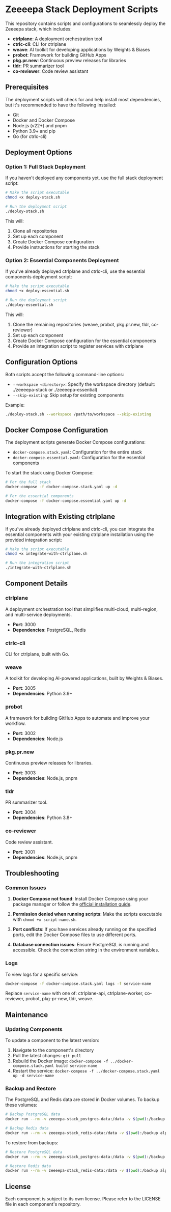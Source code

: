 # Zeeeepa Stack Deployment Scripts

This repository contains scripts and configurations to seamlessly deploy the Zeeeepa stack, which includes:

- **ctrlplane**: A deployment orchestration tool
- **ctrlc-cli**: CLI for ctrlplane
- **weave**: AI toolkit for developing applications by Weights & Biases
- **probot**: Framework for building GitHub Apps
- **pkg.pr.new**: Continuous preview releases for libraries
- **tldr**: PR summarizer tool
- **co-reviewer**: Code review assistant

## Prerequisites

The deployment scripts will check for and help install most dependencies, but it's recommended to have the following installed:

- Git
- Docker and Docker Compose
- Node.js (v22+) and pnpm
- Python 3.9+ and pip
- Go (for ctrlc-cli)

## Deployment Options

### Option 1: Full Stack Deployment

If you haven't deployed any components yet, use the full stack deployment script:

```bash
# Make the script executable
chmod +x deploy-stack.sh

# Run the deployment script
./deploy-stack.sh
```

This will:
1. Clone all repositories
2. Set up each component
3. Create Docker Compose configuration
4. Provide instructions for starting the stack

### Option 2: Essential Components Deployment

If you've already deployed ctrlplane and ctrlc-cli, use the essential components deployment script:

```bash
# Make the script executable
chmod +x deploy-essential.sh

# Run the deployment script
./deploy-essential.sh
```

This will:
1. Clone the remaining repositories (weave, probot, pkg.pr.new, tldr, co-reviewer)
2. Set up each component
3. Create Docker Compose configuration for the essential components
4. Provide an integration script to register services with ctrlplane

## Configuration Options

Both scripts accept the following command-line options:

- `--workspace <directory>`: Specify the workspace directory (default: ./zeeeepa-stack or ./zeeeepa-essential)
- `--skip-existing`: Skip setup for existing components

Example:
```bash
./deploy-stack.sh --workspace /path/to/workspace --skip-existing
```

## Docker Compose Configuration

The deployment scripts generate Docker Compose configurations:

- `docker-compose.stack.yaml`: Configuration for the entire stack
- `docker-compose.essential.yaml`: Configuration for the essential components

To start the stack using Docker Compose:

```bash
# For the full stack
docker-compose -f docker-compose.stack.yaml up -d

# For the essential components
docker-compose -f docker-compose.essential.yaml up -d
```

## Integration with Existing ctrlplane

If you've already deployed ctrlplane and ctrlc-cli, you can integrate the essential components with your existing ctrlplane installation using the provided integration script:

```bash
# Make the script executable
chmod +x integrate-with-ctrlplane.sh

# Run the integration script
./integrate-with-ctrlplane.sh
```

## Component Details

### ctrlplane

A deployment orchestration tool that simplifies multi-cloud, multi-region, and multi-service deployments.

- **Port**: 3000
- **Dependencies**: PostgreSQL, Redis

### ctrlc-cli

CLI for ctrlplane, built with Go.

### weave

A toolkit for developing AI-powered applications, built by Weights & Biases.

- **Port**: 3005
- **Dependencies**: Python 3.9+

### probot

A framework for building GitHub Apps to automate and improve your workflow.

- **Port**: 3002
- **Dependencies**: Node.js

### pkg.pr.new

Continuous preview releases for libraries.

- **Port**: 3003
- **Dependencies**: Node.js, pnpm

### tldr

PR summarizer tool.

- **Port**: 3004
- **Dependencies**: Python 3.8+

### co-reviewer

Code review assistant.

- **Port**: 3001
- **Dependencies**: Node.js, pnpm

## Troubleshooting

### Common Issues

1. **Docker Compose not found**: Install Docker Compose using your package manager or follow the [official installation guide](https://docs.docker.com/compose/install/).

2. **Permission denied when running scripts**: Make the scripts executable with `chmod +x script-name.sh`.

3. **Port conflicts**: If you have services already running on the specified ports, edit the Docker Compose files to use different ports.

4. **Database connection issues**: Ensure PostgreSQL is running and accessible. Check the connection string in the environment variables.

### Logs

To view logs for a specific service:

```bash
docker-compose -f docker-compose.stack.yaml logs -f service-name
```

Replace `service-name` with one of: ctrlplane-api, ctrlplane-worker, co-reviewer, probot, pkg-pr-new, tldr, weave.

## Maintenance

### Updating Components

To update a component to the latest version:

1. Navigate to the component's directory
2. Pull the latest changes: `git pull`
3. Rebuild the Docker image: `docker-compose -f ../docker-compose.stack.yaml build service-name`
4. Restart the service: `docker-compose -f ../docker-compose.stack.yaml up -d service-name`

### Backup and Restore

The PostgreSQL and Redis data are stored in Docker volumes. To backup these volumes:

```bash
# Backup PostgreSQL data
docker run --rm -v zeeeepa-stack_postgres-data:/data -v $(pwd):/backup alpine tar -czf /backup/postgres-backup.tar.gz /data

# Backup Redis data
docker run --rm -v zeeeepa-stack_redis-data:/data -v $(pwd):/backup alpine tar -czf /backup/redis-backup.tar.gz /data
```

To restore from backups:

```bash
# Restore PostgreSQL data
docker run --rm -v zeeeepa-stack_postgres-data:/data -v $(pwd):/backup alpine sh -c "rm -rf /data/* && tar -xzf /backup/postgres-backup.tar.gz -C /"

# Restore Redis data
docker run --rm -v zeeeepa-stack_redis-data:/data -v $(pwd):/backup alpine sh -c "rm -rf /data/* && tar -xzf /backup/redis-backup.tar.gz -C /"
```

## License

Each component is subject to its own license. Please refer to the LICENSE file in each component's repository.

